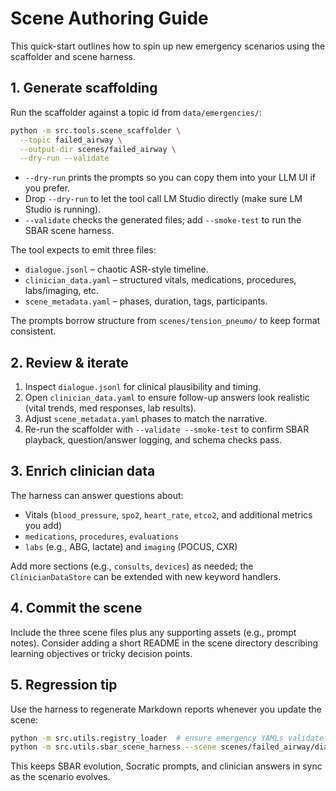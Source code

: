# Scene Authoring Guide

This quick-start outlines how to spin up new emergency scenarios using the scaffolder and scene harness.

## 1. Generate scaffolding

Run the scaffolder against a topic id from `data/emergencies/`:

```bash
python -m src.tools.scene_scaffolder \
  --topic failed_airway \
  --output-dir scenes/failed_airway \
  --dry-run --validate
```

* `--dry-run` prints the prompts so you can copy them into your LLM UI if you prefer.
* Drop `--dry-run` to let the tool call LM Studio directly (make sure LM Studio is running).
* `--validate` checks the generated files; add `--smoke-test` to run the SBAR scene harness.

The tool expects to emit three files:

* `dialogue.jsonl` – chaotic ASR-style timeline.
* `clinician_data.yaml` – structured vitals, medications, procedures, labs/imaging, etc.
* `scene_metadata.yaml` – phases, duration, tags, participants.

The prompts borrow structure from `scenes/tension_pneumo/` to keep format consistent.

## 2. Review & iterate

1. Inspect `dialogue.jsonl` for clinical plausibility and timing.
2. Open `clinician_data.yaml` to ensure follow-up answers look realistic (vital trends, med responses, lab results).
3. Adjust `scene_metadata.yaml` phases to match the narrative.
4. Re-run the scaffolder with `--validate --smoke-test` to confirm SBAR playback, question/answer logging, and schema checks pass.

## 3. Enrich clinician data

The harness can answer questions about:

* Vitals (`blood_pressure`, `spo2`, `heart_rate`, `etco2`, and additional metrics you add)
* `medications`, `procedures`, `evaluations`
* `labs` (e.g., ABG, lactate) and `imaging` (POCUS, CXR)

Add more sections (e.g., `consults`, `devices`) as needed; the `ClinicianDataStore` can be extended with new keyword handlers.

## 4. Commit the scene

Include the three scene files plus any supporting assets (e.g., prompt notes). Consider adding a short README in the scene directory describing learning objectives or tricky decision points.

## 5. Regression tip

Use the harness to regenerate Markdown reports whenever you update the scene:

```bash
python -m src.utils.registry_loader  # ensure emergency YAMLs validate
python -m src.utils.sbar_scene_harness --scene scenes/failed_airway/dialogue.jsonl --speed 0 --no-realtime
```

This keeps SBAR evolution, Socratic prompts, and clinician answers in sync as the scenario evolves.

